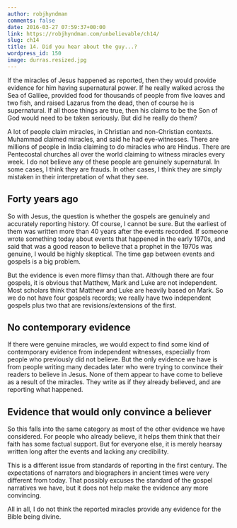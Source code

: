 ```yaml
---
author: robjhyndman
comments: false
date: 2016-03-27 07:59:37+00:00
link: https://robjhyndman.com/unbelievable/ch14/
slug: ch14
title: 14. Did you hear about the guy...?
wordpress_id: 150
image: durras.resized.jpg
---
```


If the miracles of Jesus happened as reported, then they would provide evidence for him having supernatural power. If he really walked across the Sea of Galilee, provided food for thousands of people from five loaves and two fish, and raised Lazarus from the dead, then of course he is supernatural. If all those things are true, then his claims to be the Son of God would need to be taken seriously. But did he really do them?

A lot of people claim miracles, in Christian and non-Christian contexts. Muhammad claimed miracles, and said he had eye-witnesses. There are millions of people in India claiming to do miracles who are Hindus. There are Pentecostal churches all over the world claiming to witness miracles every week. I do not believe any of these people are genuinely supernatural. In some cases, I think they are frauds. In other cases, I think they are simply mistaken in their interpretation of what they see.


## Forty years ago


So with Jesus, the question is whether the gospels are genuinely and accurately reporting history. Of course, I cannot be sure. But the earliest of them was written more than 40 years after the events recorded. If someone wrote something today about events that happened in the early 1970s, and said that was a good reason to believe that a prophet in the 1970s was genuine, I would be highly skeptical. The time gap between events and gospels is a big problem.

But the evidence is even more flimsy than that. Although there are four gospels, it is obvious that Matthew, Mark and Luke are not independent. Most scholars think that Matthew and Luke are heavily based on Mark. So we do not have four gospels records; we really have two independent gospels plus two that are revisions/extensions of the first.


## No contemporary evidence


If there were genuine miracles, we would expect to find some kind of contemporary evidence from independent witnesses, especially from people who previously did not believe. But the only evidence we have is from people writing many decades later who were trying to convince their readers to believe in Jesus. None of them appear to have come to believe as a result of the miracles. They write as if they already believed, and are reporting what happened.


## Evidence that would only convince a believer


So this falls into the same category as most of the other evidence we have considered. For people who already believe, it helps them think that their faith has some factual support. But for everyone else, it is merely hearsay written long after the events and lacking any credibility.

This is a different issue from standards of reporting in the first century. The expectations of narrators and biographers in ancient times were very different from today. That possibly excuses the standard of the gospel narratives we have, but it does not help make the evidence any more convincing.

All in all, I do not think the reported miracles provide any evidence for the Bible being divine.
